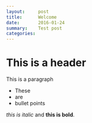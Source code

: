 ```yaml
---
layout:     post
title:      Welcome
date:       2016-01-24
summary:    Test post
categories: 
---
```

# This is a header
This is a paragraph

* These
* are
* bullet points

*this is italic* and **this is bold**.
